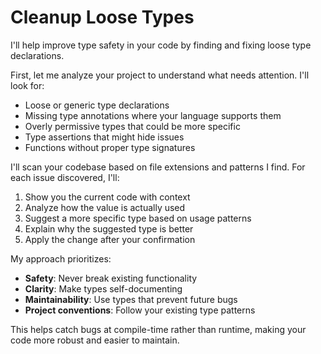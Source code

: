 # Cleanup Loose Types

I'll help improve type safety in your code by finding and fixing loose type declarations.

First, let me analyze your project to understand what needs attention. I'll look for:

- Loose or generic type declarations
- Missing type annotations where your language supports them
- Overly permissive types that could be more specific
- Type assertions that might hide issues
- Functions without proper type signatures

I'll scan your codebase based on file extensions and patterns I find. For each issue discovered, I'll:

1. Show you the current code with context
2. Analyze how the value is actually used
3. Suggest a more specific type based on usage patterns
4. Explain why the suggested type is better
5. Apply the change after your confirmation

My approach prioritizes:
- **Safety**: Never break existing functionality
- **Clarity**: Make types self-documenting
- **Maintainability**: Use types that prevent future bugs
- **Project conventions**: Follow your existing type patterns

This helps catch bugs at compile-time rather than runtime, making your code more robust and easier to maintain.